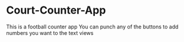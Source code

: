 # Court-Counter-App
This is a football counter app
You can punch any of the buttons to add numbers you want to the text views
